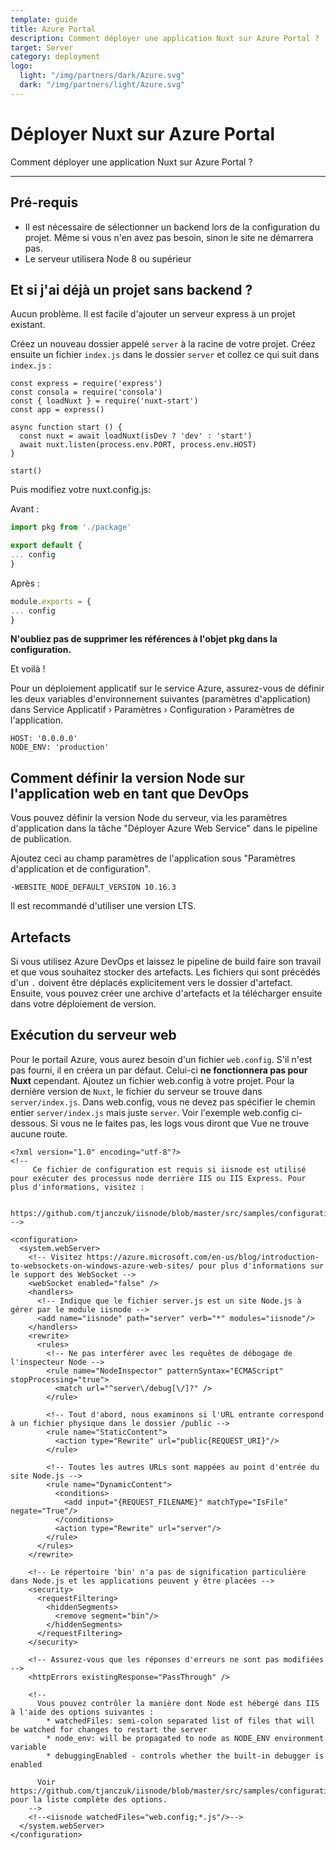 ```yaml
---
template: guide
title: Azure Portal
description: Comment déployer une application Nuxt sur Azure Portal ?
target: Server
category: deployment
logo:
  light: "/img/partners/dark/Azure.svg"
  dark: "/img/partners/light/Azure.svg"
---
```

# Déployer Nuxt sur Azure Portal

Comment déployer une application Nuxt sur Azure Portal ?

---

## Pré-requis

- Il est nécessaire de sélectionner un backend lors de la configuration du projet. Même si vous n'en avez pas besoin, sinon le site ne démarrera pas.
- Le serveur utilisera Node 8 ou supérieur

## Et si j'ai déjà un projet sans backend ?

Aucun problème. Il est facile d'ajouter un serveur express à un projet existant.

Créez un nouveau dossier appelé `server` à la racine de votre projet. Créez ensuite un fichier `index.js` dans le dossier `server` et collez ce qui suit dans `index.js` :

```js{}[server/index.js]
const express = require('express')
const consola = require('consola')
const { loadNuxt } = require('nuxt-start')
const app = express()

async function start () {
  const nuxt = await loadNuxt(isDev ? 'dev' : 'start')
  await nuxt.listen(process.env.PORT, process.env.HOST)
}

start()
```

Puis modifiez votre nuxt.config.js:

Avant :

```js
import pkg from './package'

export default {
... config
}
```

Après :

```js
module.exports = {
... config
}
```

**N'oubliez pas de supprimer les références à l'objet pkg dans la configuration.**

Et voilà !

Pour un déploiement applicatif sur le service Azure, assurez-vous de définir les deux variables d'environnement suivantes (paramètres d'application) dans Service Applicatif &rsaquo; Paramètres &rsaquo; Configuration &rsaquo; Paramètres de l'application.

```
HOST: '0.0.0.0'
NODE_ENV: 'production'
```

## Comment définir la version Node sur l'application web en tant que DevOps

Vous pouvez définir la version Node du serveur, via les paramètres d'application dans la tâche "Déployer Azure Web Service" dans le pipeline de publication.

Ajoutez ceci au champ paramètres de l'application sous "Paramètres d'application et de configuration".

```
-WEBSITE_NODE_DEFAULT_VERSION 10.16.3
```

Il est recommandé d'utiliser une version LTS.

## Artefacts

Si vous utilisez Azure DevOps et laissez le pipeline de build faire son travail et que vous souhaitez stocker des artefacts. Les fichiers qui sont précédés d'un `.` doivent être déplacés explicitement vers le dossier d'artefact. Ensuite, vous pouvez créer une archive d'artefacts et la télécharger ensuite dans votre déploiement de version.

## Exécution du serveur web

Pour le portail Azure, vous aurez besoin d'un fichier `web.config`. S'il n'est pas fourni, il en créera un par défaut. Celui-ci **ne fonctionnera pas pour Nuxt** cependant. Ajoutez un fichier web.config à votre projet. Pour la dernière version de `Nuxt`, le fichier du serveur se trouve dans `server/index.js`. Dans web.config, vous ne devez pas spécifier le chemin entier `server/index.js` mais juste `server`. Voir l'exemple web.config ci-dessous. Si vous ne le faites pas, les logs vous diront que Vue ne trouve aucune route.

```xml{}[web.config]
<?xml version="1.0" encoding="utf-8"?>
<!--
     Ce fichier de configuration est requis si iisnode est utilisé pour exécuter des processus node derrière IIS ou IIS Express. Pour plus d'informations, visitez :

     https://github.com/tjanczuk/iisnode/blob/master/src/samples/configuration/web.config
-->

<configuration>
  <system.webServer>
    <!-- Visitez https://azure.microsoft.com/en-us/blog/introduction-to-websockets-on-windows-azure-web-sites/ pour plus d'informations sur le support des WebSocket -->
    <webSocket enabled="false" />
    <handlers>
      <!-- Indique que le fichier server.js est un site Node.js à gérer par le module iisnode -->
      <add name="iisnode" path="server" verb="*" modules="iisnode"/>
    </handlers>
    <rewrite>
      <rules>
        <!-- Ne pas interférer avec les requêtes de débogage de l'inspecteur Node -->
        <rule name="NodeInspector" patternSyntax="ECMAScript" stopProcessing="true">
          <match url="^server\/debug[\/]?" />
        </rule>

        <!-- Tout d'abord, nous examinons si l'URL entrante correspond à un fichier physique dans le dossier /public -->
        <rule name="StaticContent">
          <action type="Rewrite" url="public{REQUEST_URI}"/>
        </rule>

        <!-- Toutes les autres URLs sont mappées au point d'entrée du site Node.js -->
        <rule name="DynamicContent">
          <conditions>
            <add input="{REQUEST_FILENAME}" matchType="IsFile" negate="True"/>
          </conditions>
          <action type="Rewrite" url="server"/>
        </rule>
      </rules>
    </rewrite>

    <!-- Le répertoire 'bin' n'a pas de signification particulière dans Node.js et les applications peuvent y être placées -->
    <security>
      <requestFiltering>
        <hiddenSegments>
          <remove segment="bin"/>
        </hiddenSegments>
      </requestFiltering>
    </security>

    <!-- Assurez-vous que les réponses d'erreurs ne sont pas modifiées -->
    <httpErrors existingResponse="PassThrough" />

    <!--
      Vous pouvez contrôler la manière dont Node est hébergé dans IIS à l'aide des options suivantes :
        * watchedFiles: semi-colon separated list of files that will be watched for changes to restart the server
        * node_env: will be propagated to node as NODE_ENV environment variable
        * debuggingEnabled - controls whether the built-in debugger is enabled

      Voir https://github.com/tjanczuk/iisnode/blob/master/src/samples/configuration/web.config pour la liste complète des options.
    -->
    <!--<iisnode watchedFiles="web.config;*.js"/>-->
  </system.webServer>
</configuration>
```
